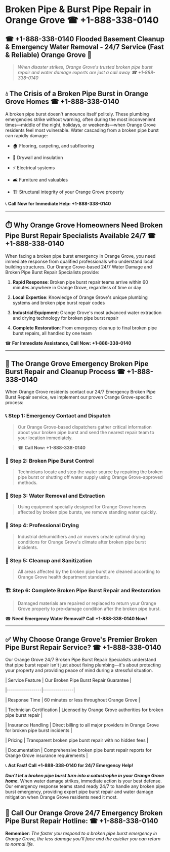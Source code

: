 # Broken Pipe & Burst Pipe Repair in Orange Grove ☎ +1-888-338-0140  
## ☎ +1-888-338-0140 Flooded Basement Cleanup & Emergency Water Removal - 24/7 Service (Fast & Reliable) Orange Grove 🚨  

> *When disaster strikes, Orange Grove's trusted broken pipe burst repair and water damage experts are just a call away ☎ +1-888-338-0140*  

## 💧 The Crisis of a Broken Pipe Burst in Orange Grove Homes ☎ +1-888-338-0140  

A broken pipe burst doesn't announce itself politely. These plumbing emergencies strike without warning, often during the most inconvenient times—middle of the night, holidays, or weekends—when Orange Grove residents feel most vulnerable. Water cascading from a broken pipe burst can rapidly damage:  

* 🏠 Flooring, carpeting, and subflooring  
* 🧱 Drywall and insulation  
* ⚡ Electrical systems  
* 🛋️ Furniture and valuables  
* 🏗️ Structural integrity of your Orange Grove property  

📞 **Call Now for Immediate Help: +1-888-338-0140**  

---  

## ⏱️ Why Orange Grove Homeowners Need Broken Pipe Burst Repair Specialists Available 24/7 ☎ +1-888-338-0140  

When facing a broken pipe burst emergency in Orange Grove, you need immediate response from qualified professionals who understand local building structures. Our Orange Grove-based 24/7 Water Damage and Broken Pipe Burst Repair Specialists provide:  

1. **Rapid Response**: Broken pipe burst repair teams arrive within 60 minutes anywhere in Orange Grove, regardless of time or day  
2. **Local Expertise**: Knowledge of Orange Grove's unique plumbing systems and broken pipe burst repair codes  
3. **Industrial Equipment**: Orange Grove's most advanced water extraction and drying technology for broken pipe burst repair  
4. **Complete Restoration**: From emergency cleanup to final broken pipe burst repairs, all handled by one team  

☎ **For Immediate Assistance, Call Now: +1-888-338-0140**  

---  

## 🔧 The Orange Grove Emergency Broken Pipe Burst Repair and Cleanup Process ☎ +1-888-338-0140  

When Orange Grove residents contact our 24/7 Emergency Broken Pipe Burst Repair service, we implement our proven Orange Grove-specific process:  

### 📞 Step 1: Emergency Contact and Dispatch  
> Our Orange Grove-based dispatchers gather critical information about your broken pipe burst and send the nearest repair team to your location immediately.  
> ☎ **Call Now: +1-888-338-0140**  

### 🚿 Step 2: Broken Pipe Burst Control  
> Technicians locate and stop the water source by repairing the broken pipe burst or shutting off water supply using Orange Grove-approved methods.  

### 🌊 Step 3: Water Removal and Extraction  
> Using equipment specially designed for Orange Grove homes affected by broken pipe bursts, we remove standing water quickly.  

### 💨 Step 4: Professional Drying  
> Industrial dehumidifiers and air movers create optimal drying conditions for Orange Grove's climate after broken pipe burst incidents.  

### 🧼 Step 5: Cleanup and Sanitization  
> All areas affected by the broken pipe burst are cleaned according to Orange Grove health department standards.  

### 🏗️ Step 6: Complete Broken Pipe Burst Repair and Restoration  
> Damaged materials are repaired or replaced to return your Orange Grove property to pre-damage condition after the broken pipe burst.  

☎ **Need Emergency Water Removal? Call +1-888-338-0140 Now!**  

---  

## ✅ Why Choose Orange Grove's Premier Broken Pipe Burst Repair Service? ☎ +1-888-338-0140  

Our Orange Grove 24/7 Broken Pipe Burst Repair Specialists understand that pipe burst repair isn't just about fixing plumbing—it's about protecting your property and providing peace of mind during a stressful situation.  

| Service Feature | Our Broken Pipe Burst Repair Guarantee |  
|-----------------|---------------|  
| Response Time | 60 minutes or less throughout Orange Grove |  
| Technician Certification | Licensed by Orange Grove authorities for broken pipe burst repair |  
| Insurance Handling | Direct billing to all major providers in Orange Grove for broken pipe burst incidents |  
| Pricing | Transparent broken pipe burst repair with no hidden fees |  
| Documentation | Comprehensive broken pipe burst repair reports for Orange Grove insurance requirements |  

📞 **Act Fast! Call +1-888-338-0140 for 24/7 Emergency Help!**  

***Don't let a broken pipe burst turn into a catastrophe in your Orange Grove home.*** When water damage strikes, immediate action is your best defense. Our emergency response teams stand ready 24/7 to handle any broken pipe burst emergency, providing expert pipe burst repair and water damage mitigation when Orange Grove residents need it most.  

## 📱 Call Our Orange Grove 24/7 Emergency Broken Pipe Burst Repair Hotline: ☎ +1-888-338-0140  

**Remember**: *The faster you respond to a broken pipe burst emergency in Orange Grove, the less damage you'll face and the quicker you can return to normal life.*